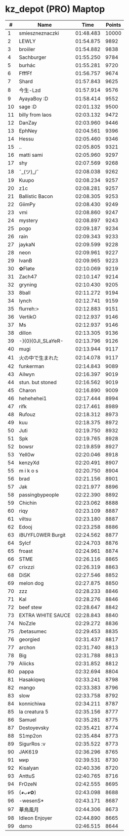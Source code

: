 # kz_depot (PRO) Maptop

|  # | Name | Time | Points |
|-------------- | -------------- | -------------- | -------------- | 
| 1 | smieszneznaczki | 01:48.483 | 10000 | 
| 2 | LEWLY | 01:54.875 | 9892 | 
| 3 | broiiler | 01:54.882 | 9838 | 
| 4 | Sachburger | 01:55.250 | 9784 | 
| 5 | burhác | 01:55.281 | 9720 | 
| 6 | FfffFf | 01:56.757 | 9674 | 
| 7 | Shard | 01:57.843 | 9625 | 
| 8 | 今生-Lzd | 01:57.914 | 9576 | 
| 9 | AyayaBoy :D | 01:58.414 | 9552 | 
| 10 | sage :D | 02:01.132 | 9500 | 
| 11 | billy from laos | 02:03.132 | 9472 | 
| 12 | DanZay | 02:03.960 | 9446 | 
| 13 | EphNey | 02:04.561 | 9396 | 
| 14 | Hessu | 02:05.460 | 9346 | 
| 15 | .. | 02:05.805 | 9321 | 
| 16 | matti sami | 02:05.960 | 9297 | 
| 17 | shy | 02:07.569 | 9268 | 
| 18 | ¯\_(ツ)_/¯ | 02:08.038 | 9262 | 
| 19 | Kuupo | 02:08.234 | 9257 | 
| 20 | z1c | 02:08.281 | 9257 | 
| 21 | Ballistic Bacon | 02:08.305 | 9253 | 
| 22 | GiimPy | 02:08.430 | 9249 | 
| 23 | vmi | 02:08.860 | 9247 | 
| 24 | mystery | 02:08.897 | 9243 | 
| 25 | pogo | 02:09.187 | 9234 | 
| 26 | rain | 02:09.343 | 9233 | 
| 27 | jaykaN | 02:09.599 | 9228 | 
| 28 | neon | 02:09.961 | 9227 | 
| 29 | IvanB | 02:09.965 | 9223 | 
| 30 | ✿Fløte | 02:10.069 | 9219 | 
| 31 | Zach47 | 02:10.147 | 9214 | 
| 32 | gryning | 02:10.430 | 9205 | 
| 33 | 8ball | 02:11.272 | 9194 | 
| 34 | lynch | 02:12.741 | 9159 | 
| 35 | flurreh:> | 02:12.883 | 9151 | 
| 36 | VertikO | 02:12.937 | 9146 | 
| 37 | Ms | 02:12.937 | 9146 | 
| 38 | dillon | 02:13.305 | 9136 | 
| 39 | -}{0}{0JI_SLaYeR- | 02:13.796 | 9126 | 
| 40 | mugi | 02:13.944 | 9117 | 
| 41 | 火の中で生まれた | 02:14.078 | 9117 | 
| 42 | funkerman | 02:14.843 | 9089 | 
| 43 | Ailwyn | 02:16.397 | 9019 | 
| 44 | stun. but stoned | 02:16.562 | 9019 | 
| 45 | Charon | 02:16.890 | 9009 | 
| 46 | hehehehei1 | 02:17.444 | 8994 | 
| 47 | rifk | 02:17.461 | 8989 | 
| 48 | Rufouz | 02:18.312 | 8973 | 
| 49 | kuu | 02:18.375 | 8972 | 
| 50 | Juti | 02:19.750 | 8932 | 
| 51 | Spk | 02:19.765 | 8928 | 
| 52 | bowsr | 02:19.859 | 8927 | 
| 53 | Yell0w | 02:20.046 | 8918 | 
| 54 | kenzyXd | 02:20.491 | 8907 | 
| 55 | m i k o s | 02:20.750 | 8904 | 
| 56 | brad | 02:21.156 | 8901 | 
| 57 | Jak | 02:21.977 | 8896 | 
| 58 | passingbypeople | 02:22.390 | 8892 | 
| 59 | Chichin | 02:23.062 | 8888 | 
| 60 | riqy | 02:23.109 | 8887 | 
| 61 | viltsu | 02:23.180 | 8887 | 
| 62 | Edooj | 02:23.258 | 8886 | 
| 63 | iBUYFL0WER Burgit | 02:24.562 | 8877 | 
| 64 | Sylcf | 02:24.703 | 8876 | 
| 65 | froast | 02:24.961 | 8874 | 
| 66 | STME | 02:26.116 | 8865 | 
| 67 | crixzzi | 02:26.319 | 8863 | 
| 68 | DiSK | 02:27.546 | 8852 | 
| 69 | melon dog | 02:27.875 | 8850 | 
| 70 | zzz | 02:28.233 | 8846 | 
| 71 | Kal | 02:28.276 | 8846 | 
| 72 | beef stew | 02:28.647 | 8842 | 
| 73 | EXTRA WHITE SAUCE | 02:28.843 | 8840 | 
| 74 | NoZzle | 02:29.272 | 8836 | 
| 75 | /betasumec | 02:29.453 | 8835 | 
| 76 | georgied | 02:31.437 | 8817 | 
| 77 | archon | 02:31.740 | 8813 | 
| 78 | Big | 02:31.788 | 8813 | 
| 79 | Aliicks | 02:31.852 | 8812 | 
| 80 | pappa | 02:32.694 | 8804 | 
| 81 | Hasakiqwq | 02:33.241 | 8798 | 
| 82 | mango | 02:33.383 | 8796 | 
| 83 | slow | 02:33.758 | 8792 | 
| 84 | konnichiwa | 02:34.211 | 8787 | 
| 85 | la creatura 5 | 02:35.156 | 8777 | 
| 86 | Samuel | 02:35.281 | 8775 | 
| 87 | Dostoyevsky | 02:35.421 | 8774 | 
| 88 | S1mp2on | 02:35.484 | 8773 | 
| 89 | SigurRos :v | 02:35.522 | 8773 | 
| 90 | JAK619 | 02:36.296 | 8765 | 
| 91 | мир | 02:39.531 | 8730 | 
| 92 | Kisalyan | 02:40.336 | 8720 | 
| 93 | AnttuS | 02:40.765 | 8716 | 
| 94 | FrOzeN | 02:42.555 | 8695 | 
| 95 | (◕ᴗ◕✿) | 02:43.098 | 8688 | 
| 96 | -wesenS* | 02:43.171 | 8687 | 
| 97 | 華鳥風月 | 02:44.306 | 8673 | 
| 98 | Idleon Enjoyer | 02:44.890 | 8665 | 
| 99 | damo | 02:46.515 | 8644 | 


